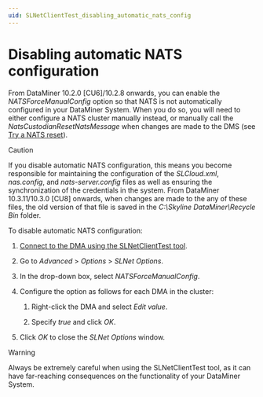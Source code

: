```yaml
---
uid: SLNetClientTest_disabling_automatic_nats_config
---
```


# Disabling automatic NATS configuration

From DataMiner 10.2.0 [CU6]/10.2.8 onwards, you can enable the *NATSForceManualConfig* option so that NATS is not automatically configured in your DataMiner System. When you do so, you will need to either configure a NATS cluster manually instead, or manually call the *NatsCustodianResetNatsMessage* when changes are made to the DMS (see [Try a NATS reset](xref:Investigating_NATS_Issues#try-a-nats-reset)).

> [!CAUTION]
> If you disable automatic NATS configuration, this means you become responsible for maintaining the configuration of the *SLCloud.xml*, *nas.config*, and *nats-server.config* files as well as ensuring the synchronization of the credentials in the system. From DataMiner 10.3.11/10.3.0 [CU8] onwards<!--RN 37401-->, when changes are made to the any of these files, the old version of that file is saved in the *C:\Skyline DataMiner\Recycle Bin* folder.

To disable automatic NATS configuration:

1. [Connect to the DMA using the SLNetClientTest tool](xref:Connecting_to_a_DMA_with_the_SLNetClientTest_tool).

1. Go to *Advanced* > *Options* > *SLNet Options*.

1. In the drop-down box, select *NATSForceManualConfig*.

1. Configure the option as follows for each DMA in the cluster:

   1. Right-click the DMA and select *Edit value*.

   1. Specify *true* and click *OK*.

1. Click *OK* to close the *SLNet Options* window.

> [!WARNING]
> Always be extremely careful when using the SLNetClientTest tool, as it can have far-reaching consequences on the functionality of your DataMiner System.
